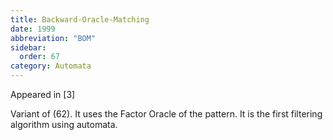 ```yaml
---
title: Backward-Oracle-Matching
date: 1999
abbreviation: "BOM"
sidebar:
  order: 67
category: Automata
---
```


Appeared in [3]

Variant of (62). It uses the Factor Oracle of the pattern. It is the first filtering algorithm using automata.
